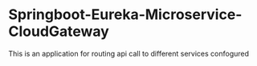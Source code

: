 # Springboot-Eureka-Microservice-CloudGateway
This is an application for routing api call to different services confogured

